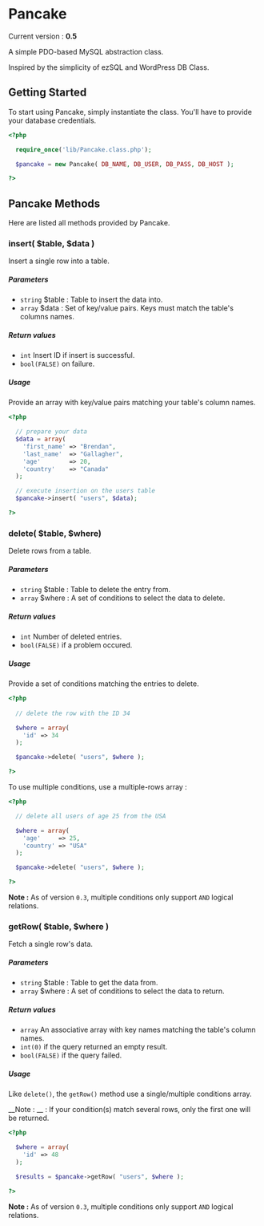 # Pancake

Current version : __0.5__

A simple PDO-based MySQL abstraction class.

Inspired by the simplicity of ezSQL and WordPress DB Class.



## Getting Started

To start using Pancake, simply instantiate the class.
You'll have to provide your database credentials.

```php
<?php

  require_once('lib/Pancake.class.php');

  $pancake = new Pancake( DB_NAME, DB_USER, DB_PASS, DB_HOST );

?>
```



## Pancake Methods

Here are listed all methods provided by Pancake.



### insert( $table, $data )

Insert a single row into a table.


##### Parameters

  * `string` $table : Table to insert the data into.
  * `array` $data : Set of key/value pairs. Keys must match the table's columns names.


##### Return values

  * `int` Insert ID if insert is successful.
  * `bool(FALSE)` on failure.


##### Usage

Provide an array with key/value pairs matching your table's column names.

```php
<?php

  // prepare your data
  $data = array(
    'first_name' => "Brendan",
    'last_name'  => "Gallagher",
    'age'        => 20,
    'country'    => "Canada"
  );

  // execute insertion on the users table
  $pancake->insert( "users", $data);

?>
```



### delete( $table, $where)

Delete rows from a table.


##### Parameters

  * `string` $table : Table to delete the entry from.
  * `array` $where : A set of conditions to select the data to delete.


##### Return values

  * `int` Number of deleted entries.
  * `bool(FALSE)` if a problem occured.


##### Usage

Provide a set of conditions matching the entries to delete.

```php
<?php
  
  // delete the row with the ID 34

  $where = array(
    'id' => 34
  );

  $pancake->delete( "users", $where );

?>
```

To use multiple conditions, use a multiple-rows array :

```php
<?php

  // delete all users of age 25 from the USA

  $where = array(
    'age'     => 25,
    'country' => "USA"
  );

  $pancake->delete( "users", $where );

?>
```

__Note :__ As of version `0.3`, multiple conditions only support `AND` logical relations.



### getRow( $table, $where )

Fetch a single row's data.


##### Parameters

  * `string` $table : Table to get the data from.
  * `array` $where : A set of conditions to select the data to return.


##### Return values

  * `array` An associative array with key names matching the table's column names.
  * `int(0)` if the query returned an empty result.
  * `bool(FALSE)` if the query failed.


##### Usage

Like `delete()`, the `getRow()` method use a single/multiple conditions array.

__Note : __ : If your condition(s) match several rows, only the first one will be returned.

```php
<?php

  $where = array(
    'id' => 48
  );

  $results = $pancake->getRow( "users", $where );

?>
```

__Note :__ As of version `0.3`, multiple conditions only support `AND` logical relations.